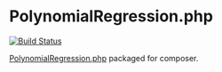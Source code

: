 PolynomialRegression.php
========================

[![Build Status](https://travis-ci.org/jbboehr/PolynomialRegression.php.svg?branch=master)](https://travis-ci.org/jbboehr/PolynomialRegression.php)

[PolynomialRegression.php](http://www.drque.net/Projects/PolynomialRegression/) packaged for composer.
